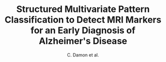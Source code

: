 ---
cat: gaia
subcat: signature
bestof: false
author: C. Damon et al.
title: Structured Multivariate Pattern Classification to Detect MRI Markers for an Early Diagnosis of Alzheimer's Disease
year: 2011
type: inproceedings
url: http -//dl.acm.org/citation.cfm?id=2353108.2353268
doi: 10.1109/ICMLA.2011.185
booktitle: 2011 10th International Conference on Machine Learning and Applications and Workshops
---
